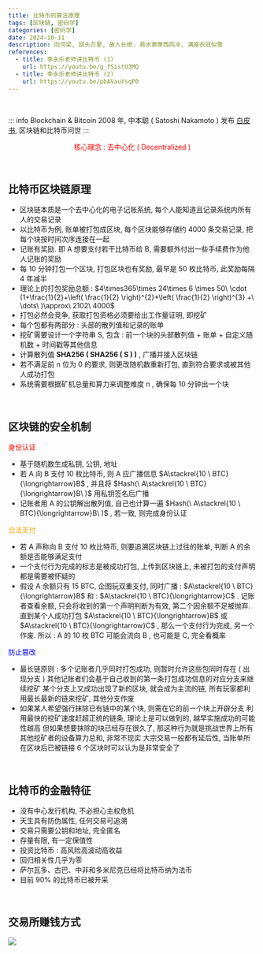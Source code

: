 ```yaml
---
title: 比特币的算法原理
tags: [区块链, 密码学]
categories: [密码学]
date: 2024-10-11
description: 向河梁, 回头万里, 故人长绝. 易水萧萧西风冷, 满座衣冠似雪
references:
  - title: 李永乐老师讲比特币 (1)
    url: https://youtu.be/g_fSistU3MQ
  - title: 李永乐老师讲比特币 (2)
    url: https://youtu.be/pbAVauYsqP0
---
```


<br/>

::: info Blockchain & Bitcoin
2008 年, 中本聪 ( Satoshi Nakamoto ) 发布 [白皮书](https://bitcoin.org/files/bitcoin-paper/bitcoin_zh_cn.pdf), 区块链和比特币问世
:::
<br/>

<p align="center"><font color=red>核心理念 : 去中心化 ( Decentralized )</font></p>

<br/>


## 比特币区块链原理 
- 区块链本质是一个去中心化的电子记账系统, 每个人能知道且记录系统内所有人的交易记录
- 以比特币为例, 账单被打包成区块, 每个区块能够存储约 4000 条交易记录, 把每个块按时间次序连接在一起
- 记账有奖励. 即 A 想要支付若干比特币给 B, 需要额外付出一些手续费作为他人记账的奖励
- 每 10 分钟打包一个区块, 打包区块也有奖励, 最早是 50 枚比特币, 此奖励每隔 4 年减半
- 理论上的打包奖励总额 :  $4\times365\times 24\times 6 \times 50\  \cdot (1+\frac{1}{2}+\left( \frac{1}{2} \right)^{2}+\left( \frac{1}{2} \right)^{3} +\ \dots\ )\approx\ 2102\ 4000$
- 打包必然会竞争, 获取打包资格必须要给出工作量证明, 即挖矿
- 每个包都有两部分 : 头部的散列值和记录的账单
- 挖矿需要设计一个字符串 S, 包含 : 前一个块的头部散列值 + 账单 + 自定义随机数 + 时间戳等其他信息 
- 计算散列值 **SHA256 ( SHA256 ( S ) )** ,  广播并接入区块链
- 若不满足前 n 位为 0 的要求, 则更改随机数重新打包, 直到符合要求或被其他人成功打包
- 系统需要根据矿机总量和算力来调整难度 n , 确保每 10 分钟出一个块 


<br/>

## 区块链的安全机制
  <font color = red>身份认证</font>
  - 基于随机数生成私钥, 公钥, 地址
  - 若 A 向 B 支付 10 枚比特币, 则 A 应广播信息 $A\stackrel{10 \ BTC}{\longrightarrow}B$ , 并且将 $Hash(\ A\stackrel{10 \ BTC}{\longrightarrow}B\ )$ 用私钥签名后广播
  - 记账者用 A 的公钥解出散列值, 自己也计算一遍  $Hash(\ A\stackrel{10 \ BTC}{\longrightarrow}B\ )$ , 若一致, 则完成身份认证

  <font color = orange>合法支付</font>
  - 若 A 声称向 B 支付 10 枚比特币, 则要追溯区块链上过往的账单, 判断 A 的余额是否能够满足支付
  - 一个支付行为完成的标志是被成功打包, 上传到区块链上, 未被打包的支付声明都是需要被怀疑的
  - 假设 A 余额只有 15 BTC, 企图玩双重支付, 同时广播 : $A\stackrel{10 \ BTC}{\longrightarrow}B$  和 : $A\stackrel{10 \ BTC}{\longrightarrow}C$ . 
	记账者查看余额, 只会将收到的第一个声明判断为有效, 第二个因余额不足被抛弃.
	直到某个人成功打包 $A\stackrel{10 \ BTC}{\longrightarrow}B$  或 $A\stackrel{10 \ BTC}{\longrightarrow}C$ , 那么一个支付行为完成, 另一个作废.
	所以 : A 的 10 枚 BTC 可能会流向 B , 也可能是 C, 完全看概率

  <font color = blue>防止篡改</font>
   - 最长链原则 : 多个记账者几乎同时打包成功, 则暂时允许这些包同时存在 ( 出现分支 )
	 其他记账者们会基于自己收到的第一条打包成功信息的对应分支来继续挖矿
	 某个分支上又成功出现了新的区块, 就会成为主流的链, 所有玩家都利用最长最新的链来挖矿, 其他分支作废
   - 如果某人希望强行抹除已有链中的某个块, 则需在它的前一个块上开辟分支
	 利用最快的挖矿速度赶超正统的链条, 理论上是可以做到的, 越早实施成功的可能性越高
	 但如果想要抹除的块已经存在很久了, 那这种行为就是挑战世界上所有其他挖矿者的设备算力总和, 非常不现实
	 大宗交易一般都有延后性, 当账单所在区块后已被链接 6 个区块时可以认为是非常安全了


<br/>

## 比特币的金融特征
- 没有中心发行机构, 不必担心主权危机
- 天生具有防伪属性, 任何交易可追溯
- 交易只需要公钥和地址, 完全匿名
- 存量有限, 有一定保值性
- 投资比特币 : 高风险高波动高收益
- 回归相关性几乎为零
- 萨尔瓦多、古巴、中非和多米尼克已经将比特币纳为法币
- 目前 90% 的比特币已被开采

<br/>

## 交易所赚钱方式
![](https://dales-1320948803.cos.ap-beijing.myqcloud.com/cptcrc.png)

<br/>
<br/>
